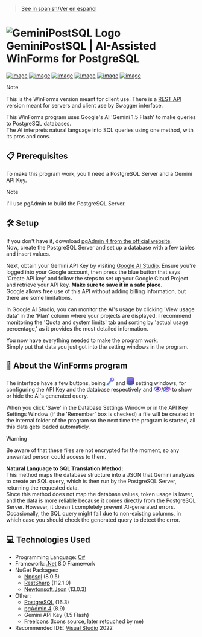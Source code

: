 > [See in spanish/Ver en español](https://github.com/LuisMiSanVe/GeminiPostSQL/tree/spanish)
# <img src="https://github.com/LuisMiSanVe/GeminiPostSQL/blob/main/AiPostgreWinForms/Resources/icon.ico" width="40" alt="GeminiPostSQL Logo"> GeminiPostSQL | AI-Assisted WinForms for PostgreSQL
[![image](https://img.shields.io/badge/C%23-239120?style=for-the-badge&logo=csharp&logoColor=white)](https://dotnet.microsoft.com/en-us/languages/csharp)
[![image](https://img.shields.io/badge/.NET-5C2D91?style=for-the-badge&logo=.net&logoColor=white)](https://dotnet.microsoft.com/en-us/learn/dotnet/what-is-dotnet)
[![image](https://img.shields.io/badge/postgres-%23316192.svg?style=for-the-badge&logo=postgresql&logoColor=white)](https://www.postgresql.org/)
[![image](https://img.shields.io/badge/json-5E5C5C?style=for-the-badge&logo=json&logoColor=white)](https://www.newtonsoft.com/json)
[![image](https://img.shields.io/badge/Google%20Gemini-8E75B2?style=for-the-badge&logo=googlegemini&logoColor=white)](https://aistudio.google.com/app/apikey)
[![image](https://img.shields.io/badge/Visual_Studio-5C2D91?style=for-the-badge&logo=visual%20studio&logoColor=white)](https://visualstudio.microsoft.com/)

>[!NOTE]
> This is the WinForms version meant for client use. There is a [REST API](https://github.com/LuisMiSanVe/AIPostgreAssistant_API/tree/main) version meant for servers and client use by Swagger interface.

This WinForms program uses Google's AI 'Gemini 1.5 Flash' to make queries to PostgreSQL databases.  
The AI interprets natural language into SQL queries using one method, with its pros and cons.

## 📋 Prerequisites
To make this program work, you'll need a PostgreSQL Server and a Gemini API Key.

> [!NOTE]  
> I'll use pgAdmin to build the PostgreSQL Server.

## 🛠️ Setup
If you don't have it, download [pgAdmin 4 from the official website](https://www.pgadmin.org/download/).  
Now, create the PostgreSQL Server and set up a database with a few tables and insert values.

Next, obtain your Gemini API Key by visiting [Google AI Studio](https://aistudio.google.com/app/apikey). Ensure you're logged into your Google account, then press the blue button that says 'Create API key' and follow the steps to set up your Google Cloud Project and retrieve your API key. **Make sure to save it in a safe place**.  
Google allows free use of this API without adding billing information, but there are some limitations.

In Google AI Studio, you can monitor the AI's usage by clicking 'View usage data' in the 'Plan' column where your projects are displayed. I recommend monitoring the 'Quota and system limits' tab and sorting by 'actual usage percentage,' as it provides the most detailed information.

You now have everything needed to make the program work.  
Simply put that data you just got into the setting windows in the program.

## 📖 About the WinForms program
The interface have a few buttons, being <img src="https://github.com/LuisMiSanVe/GeminiPostSQL/blob/main/AiPostgreWinForms/Resources/key.png" width="20" alt="API Key Settings"> and <img src="https://github.com/LuisMiSanVe/GeminiPostSQL/blob/main/AiPostgreWinForms/Resources/db.png" width="20" alt="Database Settings"> setting windows, for configuring the API Key and the database respectively and <img src="https://github.com/LuisMiSanVe/GeminiPostSQL/blob/main/AiPostgreWinForms/Resources/show.png" width="20" alt="Show SQL">/<img src="https://github.com/LuisMiSanVe/GeminiPostSQL/blob/main/AiPostgreWinForms/Resources/hide.png" width="20" alt="Hide SQL"> to show or hide the AI's generated query.

When you click 'Save' in the Database Settings Window or in the API Key Settings Window (if the 'Remember' box is checked) a file will be created in the internal folder of the program so the next time the program is started, all this data gets loaded automaticly.
> [!WARNING]
> Be aware of that these files are not encrypted for the moment, so any unwanted person could access to them.

**Natural Language to SQL Translation Method:**  
This method maps the database structure into a JSON that Gemini analyzes to create an SQL query, which is then run by the PostgreSQL Server, returning the requested data.  
Since this method does not map the database values, token usage is lower, and the data is more reliable because it comes directly from the PostgreSQL Server. However, it doesn't completely prevent AI-generated errors. Occasionally, the SQL query might fail due to non-existing columns, in which case you should check the generated query to detect the error.

## 💻 Technologies Used
- Programming Language: [C#](https://dotnet.microsoft.com/en-us/languages/csharp)
- Framework: [.Net](https://dotnet.microsoft.com/en-us/learn/dotnet/what-is-dotnet) 8.0 Framework
- NuGet Packages:
  - [Npgsql](https://www.npgsql.org/) (8.0.5)
  - [RestSharp](https://restsharp.dev/) (112.1.0)
  - [Newtonsoft.Json](https://www.newtonsoft.com/json) (13.0.3)
- Other:
  - [PostgreSQL](https://www.postgresql.org/) (16.3)
  - [pgAdmin 4](https://www.pgadmin.org/) (8.9)
  - Gemini API Key (1.5 Flash)
  - [FreeIcons](https://freeicons.io/) (Icons source, later retouched by me)
- Recommended IDE: [Visual Studio](https://visualstudio.microsoft.com/) 2022
